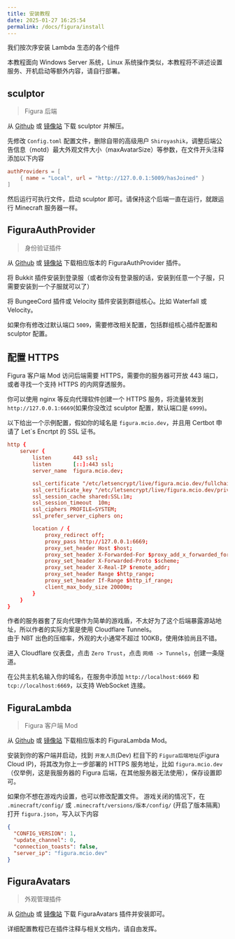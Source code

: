 ```yaml
---
title: 安装教程
date: 2025-01-27 16:25:54
permalink: /docs/figura/install
---
```


我们按次序安装 Lambda 生态的各个组件

本教程面向 Windows Server 系统，Linux 系统操作类似，本教程将不讲述设置服务、开机启动等额外内容，请自行部署。

## sculptor

> Figura 后端

从 [Github](https://github.com/MrXiaoM/sculptor/releases) 或 [镜像站](https://mrxiaom.lanzout.com/s/figura-backend) 下载 sculptor 并解压。

先修改 `Config.toml` 配置文件，删除自带的高级用户 `Shiroyashik`，调整后端公告信息（motd）最大外观文件大小（maxAvatarSize）等参数，在文件开头注释添加以下内容
```toml
authProviders = [
    { name = "Local", url = "http://127.0.0.1:5009/hasJoined" }
]
```
然后运行可执行文件，启动 sculptor 即可。请保持这个后端一直在运行，就跟运行 Minecraft 服务器一样。

## FiguraAuthProvider

> 身份验证插件

从 [Github](https://github.com/MrXiaoM/FiguraAuthProvider/releases) 或 [镜像站](https://mrxiaom.lanzout.com/s/figura-authprovider) 下载相应版本的 FiguraAuthProvider 插件。

将 Bukkit 插件安装到登录服（或者你没有登录服的话，安装到任意一个子服，只需要安装到一个子服就可以了）

将 BungeeCord 插件或 Velocity 插件安装到群组核心。比如 Waterfall 或 Velocity。

如果你有修改过默认端口 `5009`，需要修改相关配置，包括群组核心插件配置和 sculptor 配置。

## 配置 HTTPS

Figura 客户端 Mod 访问后端需要 HTTPS，需要你的服务器可开放 443 端口，或者寻找一个支持 HTTPS 的内网穿透服务。

你可以使用 nginx 等反向代理软件创建一个 HTTPS 服务，将流量转发到 `http://127.0.0.1:6669`(如果你没改过 sculptor 配置，默认端口是 `6999`)。

以下给出一个示例配置，假如你的域名是 `figura.mcio.dev`，并且用 Certbot 申请了 Let`s Encrtpt 的 SSL 证书。

```conf
http {
    server {
        listen       443 ssl;
        listen       [::]:443 ssl;
        server_name  figura.mcio.dev;

        ssl_certificate "/etc/letsencrypt/live/figura.mcio.dev/fullchain.pem";
        ssl_certificate_key "/etc/letsencrypt/live/figura.mcio.dev/privkey.pem";
        ssl_session_cache shared:SSL:1m;
        ssl_session_timeout  10m;
        ssl_ciphers PROFILE=SYSTEM;
        ssl_prefer_server_ciphers on;

        location / {
            proxy_redirect off;
            proxy_pass http://127.0.0.1:6669;
            proxy_set_header Host $host;
            proxy_set_header X-Forwarded-For $proxy_add_x_forwarded_for;
            proxy_set_header X-Forwarded-Proto $scheme;
            proxy_set_header X-Real-IP $remote_addr;
            proxy_set_header Range $http_range;
            proxy_set_header If-Range $http_if_range;
            client_max_body_size 20000m;
        }
    }
}
```

作者的服务器套了反向代理作为简单的游戏盾，不太好为了这个后端暴露源站地址，所以作者的实际方案是使用 Cloudflare Tunnels。  
由于 NBT 出色的压缩率，外观的大小通常不超过 100KB，使用体验尚且不错。

进入 Cloudflare 仪表盘，点击 `Zero Trust`，点击 `网络 -> Tunnels`，创建一条隧道。

在公共主机名输入你的域名，在服务中添加 `http://localhost:6669` 和 `tcp://localhost:6669`，以支持 WebSocket 连接。

## FiguraLambda

> Figura 客户端 Mod

从 [Github](https://github.com/MrXiaoM/FiguraLambda/releases) 或 [镜像站](https://mrxiaom.lanzout.com/s/figura) 下载相应版本的 FiguraLambda Mod。

安装到你的客户端并启动，找到 `开发人员`(Dev) 栏目下的 `Figura后端地址`(Figura Cloud IP)，将其改为你上一步部署的 HTTPS 服务地址，比如 `figura.mcio.dev`（仅举例，这是我服务器的 Figura 后端，在其他服务器无法使用），保存设置即可。

如果你不想在游戏内设置，也可以修改配置文件。
游戏关闭的情况下，在 `.minecraft/config/` 或 `.minecraft/versions/版本/config/` (开启了版本隔离) 打开 `figura.json`，写入以下内容
```json
{
  "CONFIG_VERSION": 1,
  "update_channel": 0,
  "connection_toasts": false,
  "server_ip": "figura.mcio.dev"
}
```

## FiguraAvatars

> 外观管理插件

从 [Github](https://github.com/MrXiaoM/FiguraAvatars/releases) 或 [镜像站](https://mrxiaom.lanzout.com/s/figura-avatars) 下载 FiguraAvatars 插件并安装即可。

详细配置教程已在插件注释与相关文档内，请自由发挥。
